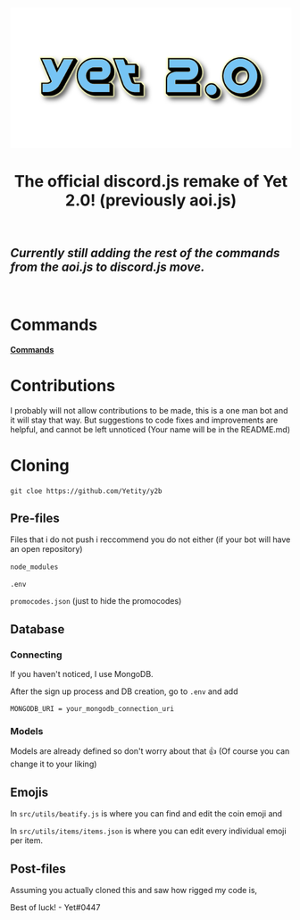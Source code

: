 <div align="center">
	<br />
	<p>
		<img src="./src/Banner.png" alt="Yet 2.0 banner img" />
	</p>
</div>

<h1 align="center"> The official discord.js remake of Yet 2.0! (previously aoi.js)</h1>

<br>

## _Currently still adding the rest of the commands from the aoi.js to discord.js move._

<br>

# Commands

**[Commands](https://y2b.vercel.app/commands)**

# Contributions

I probably will not allow contributions to be made, this is a one man bot and it will stay that way. But suggestions to code fixes and improvements are helpful, and cannot be left unnoticed (Your name will be in the README.md)

# Cloning

`git cloe https://github.com/Yetity/y2b`

## Pre-files

Files that i do not push i reccommend you do not either (if your bot will have an open repository)

`node_modules`

`.env`

`promocodes.json` (just to hide the promocodes)

## Database

### Connecting

If you haven't noticed, I use MongoDB.

After the sign up process and DB creation, go to `.env` and add

```
MONGODB_URI = your_mongodb_connection_uri
```

### Models

Models are already defined so don't worry about that :+1:
(Of course you can change it to your liking)

## Emojis

In `src/utils/beatify.js` is where you can find and edit the coin emoji and

In `src/utils/items/items.json` is where you can edit every individual emoji per item.

## Post-files

Assuming you actually cloned this and saw how rigged my code is,

Best of luck! - Yet#0447
